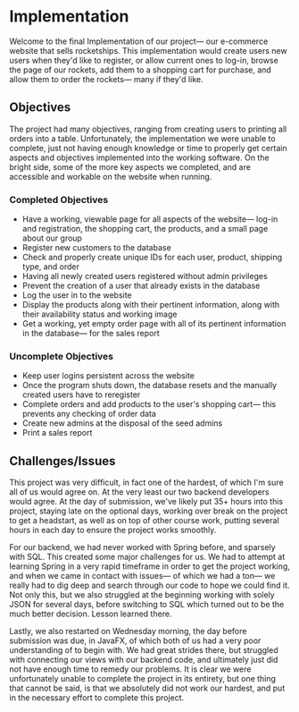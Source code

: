 # Implementation
Welcome to the final Implementation of our project— our e-commerce website that sells rocketships. This implementation would create users new users when they'd like to register, or allow current ones to log-in, browse the page of our rockets, add them to a shopping cart for purchase, and allow them to order the rockets— many if they'd like.

## Objectives

The project had many objectives, ranging from creating users to printing all orders into a table. Unfortunately, the implementation we were unable to complete, just not having enough knowledge or time to properly get certain aspects and objectives implemented into the working software. On the bright side, some of the more key aspects we completed, and are accessible and workable on the website when running.

### Completed Objectives
* Have a working, viewable page for all aspects of the website— log-in and registration, the shopping cart, the products, and a small page about our group
* Register new customers to the database
* Check and properly create unique IDs for each user, product, shipping type, and order
* Having all newly created users registered without admin privileges
* Prevent the creation of a user that already exists in the database
* Log the user in to the website
* Display the products along with their pertinent information, along with their availability status and working image
* Get a working, yet empty order page with all of its pertinent information in the database— for the sales report

### Uncomplete Objectives
* Keep user logins persistent across the website
* Once the program shuts down, the database resets and the manually created users have to reregister
* Complete orders and add products to the user's shopping cart— this prevents any checking of order data
* Create new admins at the disposal of the seed admins
* Print a sales report

## Challenges/Issues
This project was very difficult, in fact one of the hardest, of which I'm sure all of us would agree on. At the very least our two backend developers would agree. At the day of submission, we've likely put 35+ hours into this project, staying late on the optional days, working over break on the project to get a headstart, as well as on top of other course work, putting several hours in each day to ensure the project works smoothly.

For our backend, we had never worked with Spring before, and sparsely with SQL. This created some major challenges for us. We had to attempt at learning Spring in a very rapid timeframe in order to get the project working, and when we came in contact with issues— of which we had a ton— we really had to dig deep and search through our code to hope we could find it. Not only this, but we also struggled at the beginning working with solely JSON for several days, before switching to SQL which turned out to be the much better decision. Lesson learned there.

Lastly, we also restarted on Wednesday morning, the day before submission was due, in JavaFX, of which both of us had a very poor understanding of to begin with. We had great strides there, but struggled with connecting our views with our backend code, and ultimately just did not have enough time to remedy our problems. It is clear we were unfortunately unable to complete the project in its entirety, but one thing that cannot be said, is that we absolutely did not work our hardest, and put in the necessary effort to complete this project.

